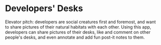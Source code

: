 # Developers' Desks

Elevator pitch: developers are social creatures first and foremost, and want to share pictures of their natural habitats with each other. Using this app, developers can share pictures of their desks, like and comment on other people's desks, and even annotate and add fun post-it notes to them.
